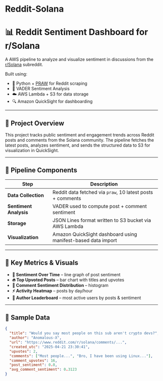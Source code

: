 # Reddit-Solana

# 📊 Reddit Sentiment Dashboard for r/Solana

A  AWS pipeline to analyze and visualize sentiment in discussions from the [r/Solana](https://www.reddit.com/r/solana/) subreddit.

Built using:
- 🐍 Python + [PRAW](https://praw.readthedocs.io/) for Reddit scraping
- 🧠 VADER Sentiment Analysis
- ☁️ AWS Lambda + S3 for data storage
- 🔍 Amazon QuickSight for dashboarding

---

## 📌 Project Overview

This project tracks public sentiment and engagement trends across Reddit posts and comments from the Solana community. The pipeline fetches the latest posts, analyzes sentiment, and sends the structured data to S3 for visualization in QuickSight.



---

## 🔧 Pipeline Components

| Step | Description |
|------|-------------|
| **Data Collection** | Reddit data fetched via `praw`, 10 latest posts + comments |
| **Sentiment Analysis** | VADER used to compute post + comment sentiment |
| **Storage** | JSON Lines format written to S3 bucket via AWS Lambda |
| **Visualization** | Amazon QuickSight dashboard using manifest-based data import |

---

## 🧪 Key Metrics & Visuals

- **📅 Sentiment Over Time** – line graph of post sentiment
- **🔥 Top Upvoted Posts** – bar chart with titles and upvotes
- **🧠 Comment Sentiment Distribution** – histogram
- **⚡ Activity Heatmap** – posts by day/hour
- **💬 Author Leaderboard** – most active users by posts & sentiment

---

## 📂 Sample Data

```json
{
  "title": "Would you say most people on this sub aren't crypto devs?",
  "author": "Anomalous-X",
  "url": "https://www.reddit.com/r/solana/comments/...",
  "created_utc": "2025-04-21 23:30:41",
  "upvotes": 2,
  "comments": ["Most people...", "Bro, I have been using Linux..."],
  "comment_upvotes": 16,
  "post_sentiment": 0.0,
  "avg_comment_sentiment": 0.3123
}
